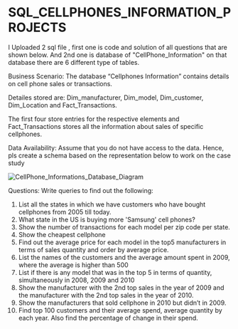 # SQL_CELLPHONES_INFORMATION_PROJECTS


I Uploaded 2 sql file , first one is code and solution of all questions that are shown below. And 2nd one is database of "CellPhone_Information" on that database there are
6 different type of tables.

Business Scenario: The database “Cellphones Information” contains details on
cell phone sales or transactions.

Detailes stored are: Dim_manufacturer, Dim_model, Dim_customer,
Dim_Location and Fact_Transactions.

The first four store entries for the respective elements and Fact_Transactions
stores all the information about sales of specific cellphones.

Data Availability: Assume that you do not have access to the data. Hence, pls
create a schema based on the representation below to work on the case study


![CellPhone_Informations_Database_Diagram](https://user-images.githubusercontent.com/84900071/130589799-29489322-fa5f-4312-bb06-f31e88ae33cb.png)



Questions:
Write queries to find out the following:

1. List all the states in which we have customers who have bought cellphones
from 2005 till today.
2. What state in the US is buying more 'Samsung' cell phones?
3. Show the number of transactions for each model per zip code per state.
4. Show the cheapest cellphone
5. Find out the average price for each model in the top5 manufacturers in
terms of sales quantity and order by average price.
6. List the names of the customers and the average amount spent in 2009,
where the average is higher than 500
7. List if there is any model that was in the top 5 in terms of quantity,
simultaneously in 2008, 2009 and 2010
8. Show the manufacturer with the 2nd top sales in the year of 2009 and the
manufacturer with the 2nd top sales in the year of 2010.
9. Show the manufacturers that sold cellphone in 2010 but didn’t in 2009.
10. Find top 100 customers and their average spend, average quantity by each
year. Also find the percentage of change in their spend.








